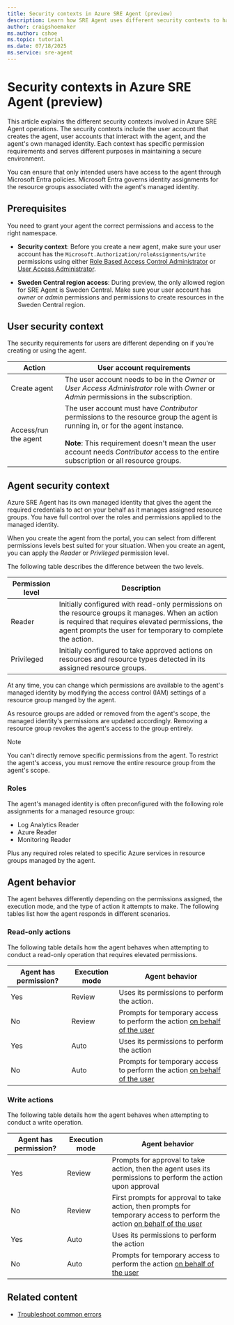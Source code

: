 ```yaml
---
title: Security contexts in Azure SRE Agent (preview)
description: Learn how SRE Agent uses different security contexts to handle agent creation and execution.
author: craigshoemaker
ms.author: cshoe
ms.topic: tutorial
ms.date: 07/18/2025
ms.service: sre-agent
---
```


# Security contexts in Azure SRE Agent (preview)

This article explains the different security contexts involved in Azure SRE Agent operations. The security contexts include the user account that creates the agent, user accounts that interact with the agent, and the agent's own managed identity. Each context has specific permission requirements and serves different purposes in maintaining a secure environment.

You can ensure that only intended users have access to the agent through Microsoft Entra policies. Microsoft Entra governs identity assignments for the resource groups associated with the agent's managed identity.

## Prerequisites

You need to grant your agent the correct permissions and access to the right namespace.

* **Security context**: Before you create a new agent, make sure your user account has the `Microsoft.Authorization/roleAssignments/write` permissions using either [Role Based Access Control Administrator](/azure/role-based-access-control/built-in-roles) or [User Access Administrator](/azure/role-based-access-control/built-in-roles).

* **Sweden Central region access**: During preview, the only allowed region for SRE Agent is Sweden Central. Make sure your user account has *owner* or *admin* permissions and permissions to create resources in the Sweden Central region.

## User security context

The security requirements for users are different depending on if you're creating or using the agent.

| Action | User account requirements |
|---|---|
| Create agent | The user account needs to be in the *Owner* or *User Access Administrator* role with *Owner* or *Admin* permissions in the subscription. |
| Access/run the agent | The user account must have *Contributor* permissions to the resource group the agent is running in, or for the agent instance.<br><br>**Note**: This requirement doesn't mean the user account needs *Contributor* access to the entire subscription or all resource groups.|

## Agent security context

Azure SRE Agent has its own managed identity that gives the agent the required credentials to act on your behalf as it manages assigned resource groups. You have full control over the roles and permissions applied to the managed identity.

When you create the agent from the portal, you can select from different permissions levels best suited for your situation. When you create an agent, you can apply the *Reader* or *Privileged* permission level.

The following table describes the difference between the two levels.

| Permission level | Description |
|---|---|
| Reader | Initially configured with read-only permissions on the resource groups it manages. When an action is required that requires elevated permissions, the agent prompts the user for temporary to complete the action. |
| Privileged | Initially configured to take approved actions on resources and resource types detected in its assigned resource groups. |

At any time, you can change which permissions are available to the agent's managed identity by modifying the access control (IAM) settings of a resource group manged by the agent.

As resource groups are added or removed from the agent's scope, the managed identity's permissions are updated accordingly. Removing a resource group revokes the agent's access to the group entirely.

> [!NOTE]
> You can't directly remove specific permissions from the agent. To restrict the agent's access, you must remove the entire resource group from the agent's scope.

### Roles

The agent's managed identity is often preconfigured with the following role assignments for a managed resource group:

* Log Analytics Reader
* Azure Reader
* Monitoring Reader

Plus any required roles related to specific Azure services in resource groups managed by the agent. 

## Agent behavior

The agent behaves differently depending on the permissions assigned, the execution mode, and the type of action it attempts to make. The following tables list how the agent responds in different scenarios.

### Read-only actions

The following table details how the agent behaves when attempting to conduct a read-only operation that requires elevated permissions.

| Agent has permission? | Execution mode | Agent behavior |
|---|---|---|
| Yes | Review | Uses its permissions to perform the action. |
| No | Review | Prompts for temporary access to perform the action [on behalf of the user](/entra/identity-platform/v2-oauth2-on-behalf-of-flow) |
| Yes | Auto | Uses its permissions to perform the action |
| No | Auto | Prompts for temporary access to perform the action [on behalf of the user](/entra/identity-platform/v2-oauth2-on-behalf-of-flow) |

### Write actions

The following table details how the agent behaves when attempting to conduct a write operation.

| Agent has permission? | Execution mode | Agent behavior |
|---|---|---|
| Yes | Review | Prompts for approval to take action, then the agent uses its permissions to perform the action upon approval |
| No | Review | First prompts for approval to take action, then prompts for temporary access to perform the action [on behalf of the user](/entra/identity-platform/v2-oauth2-on-behalf-of-flow) |
| Yes | Auto | Uses its permissions to perform the action |
| No | Auto | Prompts for temporary access to perform the action [on behalf of the user](/entra/identity-platform/v2-oauth2-on-behalf-of-flow) |

## Related content

* [Troubleshoot common errors](./troubleshoot.md)
